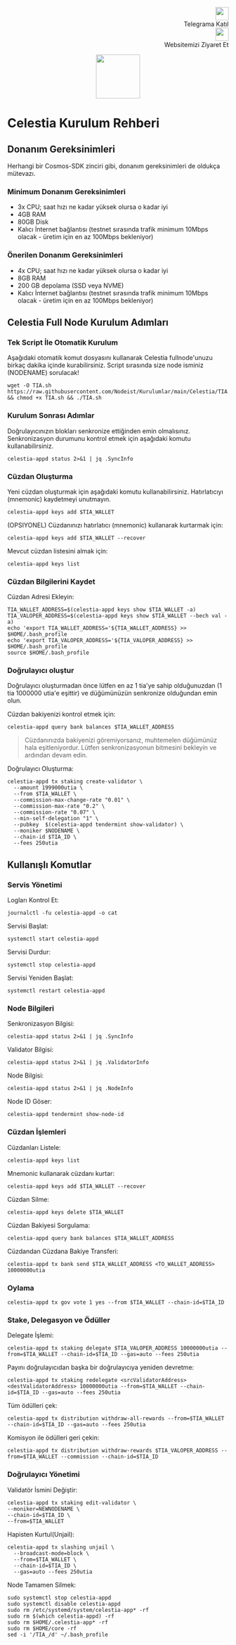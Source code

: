 <p style="font-size:14px" align="right">
 <a href="https://t.me/nodeistt" target="_blank"><img src="https://github.com/Nodeist/Testnet_Kurulumlar/blob/fee87fe32609c1704206721b9fb16e4c5de75a96/telegramlogo.png" width="30"/></a><br>Telegrama Katıl<br>
<a href="https://nodeist.site/" target="_blank"><img src="https://raw.githubusercontent.com/Nodeist/Testnet_Kurulumlar/main/logo.png" width="30"/></a><br> Websitemizi Ziyaret Et 
</p>



<p align="center">
  <img height="100" src="https://i.hizliresim.com/5oh0erz.png">
</p>

# Celestia Kurulum Rehberi
## Donanım Gereksinimleri
Herhangi bir Cosmos-SDK zinciri gibi, donanım gereksinimleri de oldukça mütevazı.

### Minimum Donanım Gereksinimleri
 - 3x CPU; saat hızı ne kadar yüksek olursa o kadar iyi
 - 4GB RAM
 - 80GB Disk
 - Kalıcı İnternet bağlantısı (testnet sırasında trafik minimum 10Mbps olacak - üretim için en az 100Mbps bekleniyor)

### Önerilen Donanım Gereksinimleri
 - 4x CPU; saat hızı ne kadar yüksek olursa o kadar iyi
 - 8GB RAM
 - 200 GB depolama (SSD veya NVME)
 - Kalıcı İnternet bağlantısı (testnet sırasında trafik minimum 10Mbps olacak - üretim için en az 100Mbps bekleniyor)

## Celestia Full Node Kurulum Adımları
### Tek Script İle Otomatik Kurulum
Aşağıdaki otomatik komut dosyasını kullanarak Celestia fullnode'unuzu birkaç dakika içinde kurabilirsiniz. 
Script sırasında size node isminiz (NODENAME) sorulacak!


```
wget -O TIA.sh https://raw.githubusercontent.com/Nodeist/Kurulumlar/main/Celestia/TIA && chmod +x TIA.sh && ./TIA.sh
```

### Kurulum Sonrası Adımlar

Doğrulayıcınızın blokları senkronize ettiğinden emin olmalısınız. 
Senkronizasyon durumunu kontrol etmek için aşağıdaki komutu kullanabilirsiniz.
```
celestia-appd status 2>&1 | jq .SyncInfo
```

### Cüzdan Oluşturma
Yeni cüzdan oluşturmak için aşağıdaki komutu kullanabilirsiniz. Hatırlatıcıyı (mnemonic) kaydetmeyi unutmayın.
```
celestia-appd keys add $TIA_WALLET
```

(OPSIYONEL) Cüzdanınızı hatırlatıcı (mnemonic) kullanarak kurtarmak için:
```
celestia-appd keys add $TIA_WALLET --recover
```

Mevcut cüzdan listesini almak için:
```
celestia-appd keys list
```

### Cüzdan Bilgilerini Kaydet
Cüzdan Adresi Ekleyin:
```
TIA_WALLET_ADDRESS=$(celestia-appd keys show $TIA_WALLET -a)
TIA_VALOPER_ADDRESS=$(celestia-appd keys show $TIA_WALLET --bech val -a)
echo 'export TIA_WALLET_ADDRESS='${TIA_WALLET_ADDRESS} >> $HOME/.bash_profile
echo 'export TIA_VALOPER_ADDRESS='${TIA_VALOPER_ADDRESS} >> $HOME/.bash_profile
source $HOME/.bash_profile
```


### Doğrulayıcı oluştur
Doğrulayıcı oluşturmadan önce lütfen en az 1 tia'ye sahip olduğunuzdan (1 tia 1000000 utia'e eşittir) ve düğümünüzün senkronize olduğundan emin olun.

Cüzdan bakiyenizi kontrol etmek için:
```
celestia-appd query bank balances $TIA_WALLET_ADDRESS
```
> Cüzdanınızda bakiyenizi göremiyorsanız, muhtemelen düğümünüz hala eşitleniyordur. Lütfen senkronizasyonun bitmesini bekleyin ve ardından devam edin. 

Doğrulayıcı Oluşturma:
```
celestia-appd tx staking create-validator \
  --amount 1999000utia \
  --from $TIA_WALLET \
  --commission-max-change-rate "0.01" \
  --commission-max-rate "0.2" \
  --commission-rate "0.07" \
  --min-self-delegation "1" \
  --pubkey  $(celestia-appd tendermint show-validator) \
  --moniker $NODENAME \
  --chain-id $TIA_ID \
  --fees 250utia
```



## Kullanışlı Komutlar
### Servis Yönetimi
Logları Kontrol Et:
```
journalctl -fu celestia-appd -o cat
```

Servisi Başlat:
```
systemctl start celestia-appd
```

Servisi Durdur:
```
systemctl stop celestia-appd
```

Servisi Yeniden Başlat:
```
systemctl restart celestia-appd
```

### Node Bilgileri
Senkronizasyon Bilgisi:
```
celestia-appd status 2>&1 | jq .SyncInfo
```

Validator Bilgisi:
```
celestia-appd status 2>&1 | jq .ValidatorInfo
```

Node Bilgisi:
```
celestia-appd status 2>&1 | jq .NodeInfo
```

Node ID Göser:
```
celestia-appd tendermint show-node-id
```

### Cüzdan İşlemleri
Cüzdanları Listele:
```
celestia-appd keys list
```

Mnemonic kullanarak cüzdanı kurtar:
```
celestia-appd keys add $TIA_WALLET --recover
```

Cüzdan Silme:
```
celestia-appd keys delete $TIA_WALLET
```

Cüzdan Bakiyesi Sorgulama:
```
celestia-appd query bank balances $TIA_WALLET_ADDRESS
```

Cüzdandan Cüzdana Bakiye Transferi:
```
celestia-appd tx bank send $TIA_WALLET_ADDRESS <TO_WALLET_ADDRESS> 10000000utia
```

### Oylama
```
celestia-appd tx gov vote 1 yes --from $TIA_WALLET --chain-id=$TIA_ID
```

### Stake, Delegasyon ve Ödüller
Delegate İşlemi:
```
celestia-appd tx staking delegate $TIA_VALOPER_ADDRESS 10000000utia --from=$TIA_WALLET --chain-id=$TIA_ID --gas=auto --fees 250utia
```

Payını doğrulayıcıdan başka bir doğrulayıcıya yeniden devretme:
```
celestia-appd tx staking redelegate <srcValidatorAddress> <destValidatorAddress> 10000000utia --from=$TIA_WALLET --chain-id=$TIA_ID --gas=auto --fees 250utia
```

Tüm ödülleri çek:
```
celestia-appd tx distribution withdraw-all-rewards --from=$TIA_WALLET --chain-id=$TIA_ID --gas=auto --fees 250utia
```

Komisyon ile ödülleri geri çekin:
```
celestia-appd tx distribution withdraw-rewards $TIA_VALOPER_ADDRESS --from=$TIA_WALLET --commission --chain-id=$TIA_ID
```

### Doğrulayıcı Yönetimi
Validatör İsmini Değiştir:
```
celestia-appd tx staking edit-validator \
--moniker=NEWNODENAME \
--chain-id=$TIA_ID \
--from=$TIA_WALLET
```

Hapisten Kurtul(Unjail): 
```
celestia-appd tx slashing unjail \
  --broadcast-mode=block \
  --from=$TIA_WALLET \
  --chain-id=$TIA_ID \
  --gas=auto --fees 250utia
```


Node Tamamen Silmek:
```
sudo systemctl stop celestia-appd
sudo systemctl disable celestia-appd
sudo rm /etc/systemd/system/celestia-app* -rf
sudo rm $(which celestia-appd) -rf
sudo rm $HOME/.celestia-app* -rf
sudo rm $HOME/core -rf
sed -i '/TIA_/d' ~/.bash_profile
```
